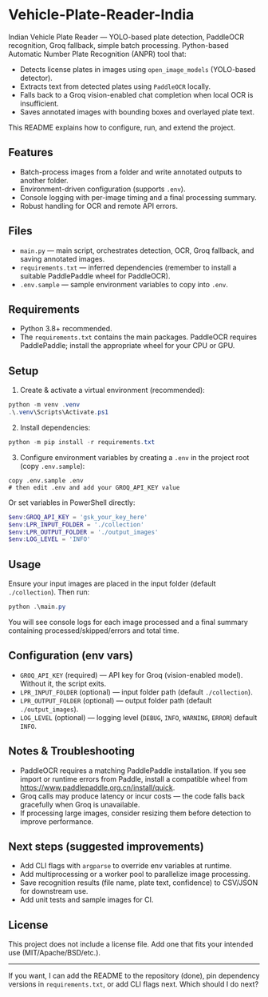 # Vehicle-Plate-Reader-India
Indian Vehicle Plate Reader — YOLO-based plate detection, PaddleOCR recognition, Groq fallback, simple batch processing.
Python-based Automatic Number Plate Recognition (ANPR) tool that:

- Detects license plates in images using `open_image_models` (YOLO-based detector).
- Extracts text from detected plates using `PaddleOCR` locally.
- Falls back to a Groq vision-enabled chat completion when local OCR is insufficient.
- Saves annotated images with bounding boxes and overlayed plate text.

This README explains how to configure, run, and extend the project.

## Features

- Batch-process images from a folder and write annotated outputs to another folder.
- Environment-driven configuration (supports `.env`).
- Console logging with per-image timing and a final processing summary.
- Robust handling for OCR and remote API errors.

## Files

- `main.py` — main script, orchestrates detection, OCR, Groq fallback, and saving annotated images.
- `requirements.txt` — inferred dependencies (remember to install a suitable PaddlePaddle wheel for PaddleOCR).
- `.env.sample` — sample environment variables to copy into `.env`.

## Requirements

- Python 3.8+ recommended.
- The `requirements.txt` contains the main packages. PaddleOCR requires PaddlePaddle; install the appropriate wheel for your CPU or GPU.

## Setup

1. Create & activate a virtual environment (recommended):

```powershell
python -m venv .venv
.\.venv\Scripts\Activate.ps1
```

2. Install dependencies:

```powershell
python -m pip install -r requirements.txt
```

3. Configure environment variables by creating a `.env` in the project root (copy `.env.sample`):

```
copy .env.sample .env
# then edit .env and add your GROQ_API_KEY value
```

Or set variables in PowerShell directly:

```powershell
$env:GROQ_API_KEY = 'gsk_your_key_here'
$env:LPR_INPUT_FOLDER = './collection'
$env:LPR_OUTPUT_FOLDER = './output_images'
$env:LOG_LEVEL = 'INFO'
```

## Usage

Ensure your input images are placed in the input folder (default `./collection`). Then run:

```powershell
python .\main.py
```

You will see console logs for each image processed and a final summary containing processed/skipped/errors and total time.

## Configuration (env vars)

- `GROQ_API_KEY` (required) — API key for Groq (vision-enabled model). Without it, the script exits.
- `LPR_INPUT_FOLDER` (optional) — input folder path (default `./collection`).
- `LPR_OUTPUT_FOLDER` (optional) — output folder path (default `./output_images`).
- `LOG_LEVEL` (optional) — logging level (`DEBUG`, `INFO`, `WARNING`, `ERROR`) default `INFO`.

## Notes & Troubleshooting

- PaddleOCR requires a matching PaddlePaddle installation. If you see import or runtime errors from Paddle, install a compatible wheel from https://www.paddlepaddle.org.cn/install/quick.
- Groq calls may produce latency or incur costs — the code falls back gracefully when Groq is unavailable.
- If processing large images, consider resizing them before detection to improve performance.

## Next steps (suggested improvements)

- Add CLI flags with `argparse` to override env variables at runtime.
- Add multiprocessing or a worker pool to parallelize image processing.
- Save recognition results (file name, plate text, confidence) to CSV/JSON for downstream use.
- Add unit tests and sample images for CI.

## License

This project does not include a license file. Add one that fits your intended use (MIT/Apache/BSD/etc.).

---

If you want, I can add the README to the repository (done), pin dependency versions in `requirements.txt`, or add CLI flags next. Which should I do next?
